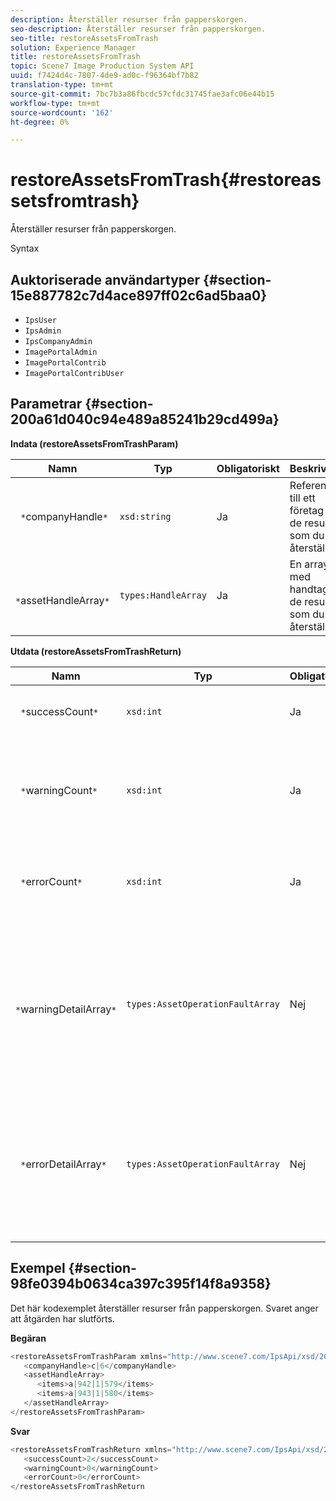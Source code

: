 ```yaml
---
description: Återställer resurser från papperskorgen.
seo-description: Återställer resurser från papperskorgen.
seo-title: restoreAssetsFromTrash
solution: Experience Manager
title: restoreAssetsFromTrash
topic: Scene7 Image Production System API
uuid: f7424d4c-7807-4de9-ad0c-f96364bf7b82
translation-type: tm+mt
source-git-commit: 7bc7b3a86fbcdc57cfdc31745fae3afc06e44b15
workflow-type: tm+mt
source-wordcount: '162'
ht-degree: 0%

---
```



# restoreAssetsFromTrash{#restoreassetsfromtrash}

Återställer resurser från papperskorgen.

Syntax

## Auktoriserade användartyper {#section-15e887782c7d4ace897ff02c6ad5baa0}

* `IpsUser`
* `IpsAdmin`
* `IpsCompanyAdmin`
* `ImagePortalAdmin`
* `ImagePortalContrib`
* `ImagePortalContribUser`

## Parametrar {#section-200a61d040c94e489a85241b29cd499a}

**Indata (restoreAssetsFromTrashParam)**

| Namn | Typ | Obligatoriskt | Beskrivning |
|---|---|---|---|
| ` *`companyHandle`*` | `xsd:string` | Ja | Referensen till ett företag med de resurser som du vill återställa. |
| ` *`assetHandleArray`*` | `types:HandleArray` | Ja | En array med handtag för de resurser som du vill återställa. |

**Utdata (restoreAssetsFromTrashReturn)**

| Namn | Typ | Obligatoriskt | Beskrivning |
|---|---|---|---|
| ` *`successCount`*` | `xsd:int` | Ja | Antal resurser som tagits bort från papperskorgen. |
| ` *`warningCount`*` | `xsd:int` | Ja | Antal varningar som genererades när åtgärden försökte återställa resurser från papperskorgen. |
| ` *`errorCount`*` | `xsd:int` | Ja | Antal fel som genererats vid försök att återställa resurser från papperskorgen. |
| ` *`warningDetailArray`*` | `types:AssetOperationFaultArray` | Nej | Arrayen med information som är associerad med resurserna som genererade varningar när åtgärden försökte återställa resurser från papperskorgen. |
| ` *`errorDetailArray`*` | `types:AssetOperationFaultArray` | Nej | Arrayen med information som är associerad med resurserna som genererade fel när åtgärden försökte återställa resurser från papperskorgen. |

## Exempel {#section-98fe0394b0634ca397c395f14f8a9358}

Det här kodexemplet återställer resurser från papperskorgen. Svaret anger att åtgärden har slutförts.

**Begäran**

```java
<restoreAssetsFromTrashParam xmlns="http://www.scene7.com/IpsApi/xsd/2008-01-15">
   <companyHandle>c|6</companyHandle>
   <assetHandleArray>
      <items>a|942|1|579</items>
      <items>a|943|1|580</items>
   </assetHandleArray>
</restoreAssetsFromTrashParam>
```

**Svar**

```java
<restoreAssetsFromTrashReturn xmlns="http://www.scene7.com/IpsApi/xsd/2008-01-15">
   <successCount>2</successCount>
   <warningCount>0</warningCount>
   <errorCount>0</errorCount>
</restoreAssetsFromTrashReturn
```

